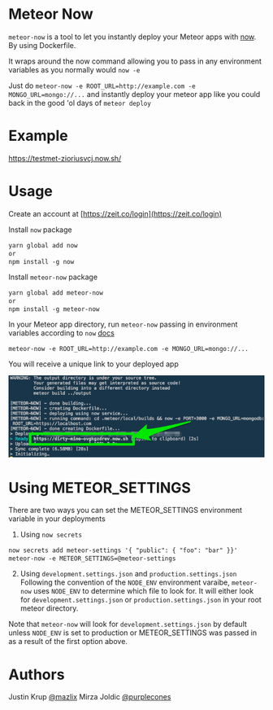 # Meteor Now

`meteor-now` is a tool to let you instantly deploy your Meteor apps with [now](http://zeit.co/now). By using Dockerfile.

It wraps around the now command allowing you to pass in any environment variables as you normally would `now -e`

Just do `meteor-now -e ROOT_URL=http://example.com -e MONGO_URL=mongo://...` and instantly deploy your meteor app like you could back in the good 'ol days of `meteor deploy`

# Example
https://testmet-zioriusvcj.now.sh/

# Usage
Create an account at [https://zeit.co/login](https://zeit.co/login)

Install `now` package
```
yarn global add now
or
npm install -g now
```

Install `meteor-now` package
```
yarn global add meteor-now
or
npm install -g meteor-now
```

In your Meteor app directory, run `meteor-now` passing in environment variables according to `now` [docs](https://zeit.co/blog/environment-variables-secrets)
```
meteor-now -e ROOT_URL=http://example.com -e MONGO_URL=mongo://...
```

You will receive a unique link to your deployed app

![unique-link](assets/unique-link.png "Unique Link Terminal Image")

# Using METEOR_SETTINGS
There are two ways you can set the METEOR_SETTINGS environment variable in your deployments

1. Using `now secrets`
```
now secrets add meteor-settings '{ "public": { "foo": "bar" }}'
meteor-now -e METEOR_SETTINGS=@meteor-settings
```

2. Using `development.settings.json` and `production.settings.json`
Following the convention of the `NODE_ENV` environment varaibe, `meteor-now` uses `NODE_ENV` to determine which file to look for.
It will either look for `development.settings.json` or `production.settings.json` in your root meteor directory.

Note that `meteor-now` will look for `development.settings.json` by default unless `NODE_ENV` is set to production or METEOR_SETTINGS was passed in as a result of the first option above.

# Authors
Justin Krup [@mazlix](https://github.com/mazlix)
Mirza Joldic [@purplecones](https://github.com/purplecones)

